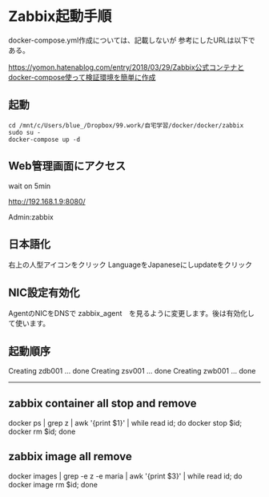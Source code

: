 # Zabbix起動手順

docker-compose.yml作成については、記載しないが
参考にしたURLは以下である。

https://yomon.hatenablog.com/entry/2018/03/29/Zabbix公式コンテナとdocker-compose使って検証環境を簡単に作成

## 起動

```docker
cd /mnt/c/Users/blue_/Dropbox/99.work/自宅学習/docker/docker/zabbix
sudo su -
docker-compose up -d
```

## Web管理画面にアクセス

wait on 5min

http://192.168.1.9:8080/

Admin:zabbix

## 日本語化

右上の人型アイコンをクリック
LanguageをJapaneseにしupdateをクリック

## NIC設定有効化

AgentのNICをDNSで zabbix_agent　を見るように変更します。後は有効化して使います。

## 起動順序

Creating zdb001 ... done
Creating zsv001 ... done
Creating zwb001 ... done

---

## zabbix container all stop and remove

docker ps | grep z | awk '{print $1}' | while read id; do docker stop $id; docker rm $id; done

## zabbix image all remove

docker images | grep -e z -e maria | awk '{print $3}' | while read id; do docker image rm $id; done
